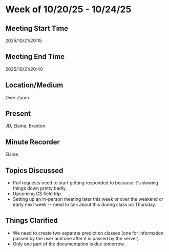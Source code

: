 # Week of 10/20/25 - 10/24/25

## Meeting Start Time
2025/10/21/20:15

## Meeting End Time
2025/10/21/20:40

## Location/Medium
Over Zoom

## Present
JD, Elaine, Braxton

## Minute Recorder
Elaine

## Topics Discussed
- Pull requests need to start getting responded to because it's slowing things down pretty badly.
- Upcoming CS field trip.
- Setting up an in-person meeting later this week or over the weekend or early next week -- need to talk about this during class on Thursday.

## Things Clarified
- We need to create two separate prediction classes (one for information passed by the user and one after it is passed by the server).
- Only one part of the documentation is due tomorrow.
